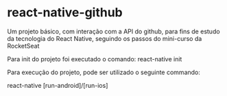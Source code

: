 # react-native-github
Um projeto básico, com interação com a API do github, para fins de estudo da tecnologia do React Native, seguindo os passos do mini-curso da RocketSeat

Para init do projeto foi executado o comando: react-native init

Para execução do projeto, pode ser utilizado o seguinte commando:

react-native [run-android]/[run-ios]
